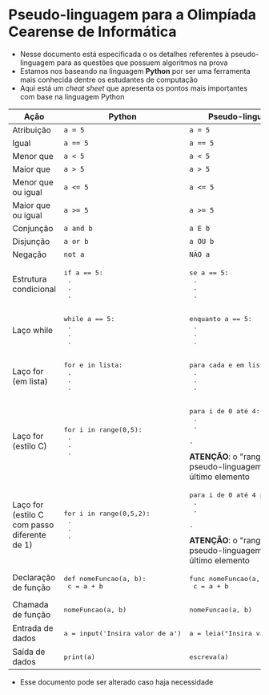 # Pseudo-linguagem para a Olimpíada Cearense de Informática

- Nesse documento está especificada o os detalhes referentes à pseudo-linguagem para as questões que possuem algoritmos na prova
- Estamos nos baseando na linguagem **Python** por ser uma ferramenta mais conhecida dentre os estudantes de computação
- Aqui está um *cheat sheet* que apresenta os pontos mais importantes com base na linguagem Python

| Ação | Python | Pseudo-linguagem |
| - | - | - |
| Atribuição | `a = 5` | `a = 5` |
| Igual | `a == 5` | `a == 5` |
| Menor que | `a < 5` | `a < 5` |
| Maior que | `a > 5` | `a > 5` |
| Menor que ou igual | `a <= 5` | `a <= 5` |
| Maior que ou igual | `a >= 5` | `a >= 5` |
| Conjunção | `a and b` | `a E b` |
| Disjunção | `a or b` | `a OU b` |
| Negação | `not a` | `NÃO a` |
| Estrutura condicional | <pre>if a == 5:<br>  .<br>  .<br>  .</pre> | <pre>se a == 5:<br>  .<br>  .<br>  .</pre>
| Laço while | <pre>while a == 5:<br>  .<br>  .<br>  .</pre> | <pre>enquanto a == 5:<br>  .<br>  .<br>  .</pre>
| Laço for (em lista) | <pre>for e in lista:<br>  .<br>  .<br>  .</pre> | <pre>para cada e em lista<br>  .<br>  .<br>  .</pre>
| Laço for (estilo C) | <pre>for i in range(0,5):<br>  .<br>  .<br>  .</pre> | <pre>para i de 0 até 4:<br>  .<br>  .<br>  .</pre>**ATENÇÃO**: o "range" da pseudo-linguagem inclui o último elemento |
| Laço for (estilo C com passo diferente de 1) | <pre>for i in range(0,5,2):<br>  .<br>  .<br>  .</pre> | <pre>para i de 0 até 4 passo 2:<br>  .<br>  .<br>  .</pre>**ATENÇÃO**: o "range" da pseudo-linguagem inclui o último elemento |
| Declaração de função | <pre>def nomeFuncao(a, b):<br>  c = a + b</pre> | <pre>func nomeFuncao(a, b):<br>  c = a + b</pre> |
| Chamada de função | <pre>nomeFuncao(a, b)</pre> | <pre>nomeFuncao(a, b)</pre> |
| Entrada de dados | <pre>a = input('Insira valor de a')</pre> | <pre>a = leia("Insira valor de a")</pre> |
| Saída de dados | <pre>print(a)</pre> | <pre>escreva(a)</pre> |

- Esse documento pode ser alterado caso haja necessidade
